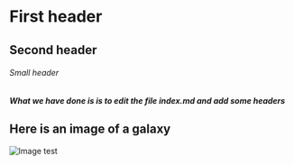 # First header
## Second header
###### Small header
##### What we have done is is to edit the file index.md and add some headers

## Here is an image of a galaxy
![Image test](https://www.radiofrance.fr/s3/cruiser-production/2022/03/2650c3d3-2ea3-4624-9ee8-8876b43fce8d/1200x680_gettyimages-1346018162.jpg)
